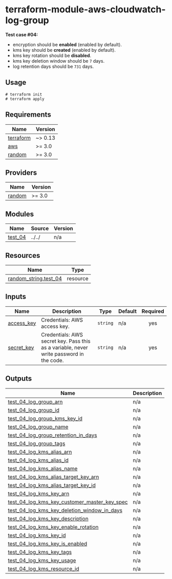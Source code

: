 # terraform-module-aws-cloudwatch-log-group

**Test case #04:**

- encryption should be **enabled** (enabled by default).
- kms key should be **created** (enabled by default).
- kms key rotation should be **disabled**.
- kms key deletion window should be `7` days.
- log retention days should be `731` days.

## Usage

```
# terraform init
# terraform apply
```

<!-- BEGINNING OF PRE-COMMIT-TERRAFORM DOCS HOOK -->
## Requirements

| Name | Version |
|------|---------|
| <a name="requirement_terraform"></a> [terraform](#requirement\_terraform) | ~> 0.13 |
| <a name="requirement_aws"></a> [aws](#requirement\_aws) | >= 3.0 |
| <a name="requirement_random"></a> [random](#requirement\_random) | >= 3.0 |

## Providers

| Name | Version |
|------|---------|
| <a name="provider_random"></a> [random](#provider\_random) | >= 3.0 |

## Modules

| Name | Source | Version |
|------|--------|---------|
| <a name="module_test_04"></a> [test\_04](#module\_test\_04) | ../../ | n/a |

## Resources

| Name | Type |
|------|------|
| [random_string.test_04](https://registry.terraform.io/providers/hashicorp/random/latest/docs/resources/string) | resource |

## Inputs

| Name | Description | Type | Default | Required |
|------|-------------|------|---------|:--------:|
| <a name="input_access_key"></a> [access\_key](#input\_access\_key) | Credentials: AWS access key. | `string` | n/a | yes |
| <a name="input_secret_key"></a> [secret\_key](#input\_secret\_key) | Credentials: AWS secret key. Pass this as a variable, never write password in the code. | `string` | n/a | yes |

## Outputs

| Name | Description |
|------|-------------|
| <a name="output_test_04_log_group_arn"></a> [test\_04\_log\_group\_arn](#output\_test\_04\_log\_group\_arn) | n/a |
| <a name="output_test_04_log_group_id"></a> [test\_04\_log\_group\_id](#output\_test\_04\_log\_group\_id) | n/a |
| <a name="output_test_04_log_group_kms_key_id"></a> [test\_04\_log\_group\_kms\_key\_id](#output\_test\_04\_log\_group\_kms\_key\_id) | n/a |
| <a name="output_test_04_log_group_name"></a> [test\_04\_log\_group\_name](#output\_test\_04\_log\_group\_name) | n/a |
| <a name="output_test_04_log_group_retention_in_days"></a> [test\_04\_log\_group\_retention\_in\_days](#output\_test\_04\_log\_group\_retention\_in\_days) | n/a |
| <a name="output_test_04_log_group_tags"></a> [test\_04\_log\_group\_tags](#output\_test\_04\_log\_group\_tags) | n/a |
| <a name="output_test_04_log_kms_alias_arn"></a> [test\_04\_log\_kms\_alias\_arn](#output\_test\_04\_log\_kms\_alias\_arn) | n/a |
| <a name="output_test_04_log_kms_alias_id"></a> [test\_04\_log\_kms\_alias\_id](#output\_test\_04\_log\_kms\_alias\_id) | n/a |
| <a name="output_test_04_log_kms_alias_name"></a> [test\_04\_log\_kms\_alias\_name](#output\_test\_04\_log\_kms\_alias\_name) | n/a |
| <a name="output_test_04_log_kms_alias_target_key_arn"></a> [test\_04\_log\_kms\_alias\_target\_key\_arn](#output\_test\_04\_log\_kms\_alias\_target\_key\_arn) | n/a |
| <a name="output_test_04_log_kms_alias_target_key_id"></a> [test\_04\_log\_kms\_alias\_target\_key\_id](#output\_test\_04\_log\_kms\_alias\_target\_key\_id) | n/a |
| <a name="output_test_04_log_kms_key_arn"></a> [test\_04\_log\_kms\_key\_arn](#output\_test\_04\_log\_kms\_key\_arn) | n/a |
| <a name="output_test_04_log_kms_key_customer_master_key_spec"></a> [test\_04\_log\_kms\_key\_customer\_master\_key\_spec](#output\_test\_04\_log\_kms\_key\_customer\_master\_key\_spec) | n/a |
| <a name="output_test_04_log_kms_key_deletion_window_in_days"></a> [test\_04\_log\_kms\_key\_deletion\_window\_in\_days](#output\_test\_04\_log\_kms\_key\_deletion\_window\_in\_days) | n/a |
| <a name="output_test_04_log_kms_key_description"></a> [test\_04\_log\_kms\_key\_description](#output\_test\_04\_log\_kms\_key\_description) | n/a |
| <a name="output_test_04_log_kms_key_enable_rotation"></a> [test\_04\_log\_kms\_key\_enable\_rotation](#output\_test\_04\_log\_kms\_key\_enable\_rotation) | n/a |
| <a name="output_test_04_log_kms_key_id"></a> [test\_04\_log\_kms\_key\_id](#output\_test\_04\_log\_kms\_key\_id) | n/a |
| <a name="output_test_04_log_kms_key_is_enabled"></a> [test\_04\_log\_kms\_key\_is\_enabled](#output\_test\_04\_log\_kms\_key\_is\_enabled) | n/a |
| <a name="output_test_04_log_kms_key_tags"></a> [test\_04\_log\_kms\_key\_tags](#output\_test\_04\_log\_kms\_key\_tags) | n/a |
| <a name="output_test_04_log_kms_key_usage"></a> [test\_04\_log\_kms\_key\_usage](#output\_test\_04\_log\_kms\_key\_usage) | n/a |
| <a name="output_test_04_log_kms_resource_id"></a> [test\_04\_log\_kms\_resource\_id](#output\_test\_04\_log\_kms\_resource\_id) | n/a |
<!-- END OF PRE-COMMIT-TERRAFORM DOCS HOOK -->
